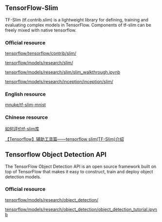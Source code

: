 ## TensorFlow-Slim
TF-Slim (tf.contrib.slim) is a lightweight library for defining, training and evaluating complex models in TensorFlow. Components of tf-slim can be freely mixed with native tensorflow.

### Official resource
[tensorflow/tensorflow/contrib/slim/](https://github.com/tensorflow/tensorflow/tree/master/tensorflow/contrib/slim)

[tensorflow/models/research/slim/](https://github.com/tensorflow/models/tree/master/research/slim)

[tensorflow/models/research/slim/slim_walkthrough.ipynb](https://github.com/tensorflow/models/blob/master/research/slim/slim_walkthrough.ipynb)

[tensorflow/models/research/inception/inception/slim/](https://github.com/tensorflow/models/tree/master/research/inception/inception/slim)

### English resource
[mnuke/tf-slim-mnist](https://github.com/mnuke/tf-slim-mnist)

### Chinese resource
[如何评价tf-slim库](https://www.zhihu.com/question/53113870)

[【Tensorflow】辅助工具篇——tensorflow slim(TF-Slim)介绍](http://blog.csdn.net/mao_xiao_feng/article/details/73409975)

## Tensorflow Object Detection API
The TensorFlow Object Detection API is an open source framework built on top of TensorFlow that makes it easy to construct, train and deploy object detection models.

### Official resource
[tensorflow/models/research/object_detection/](https://github.com/tensorflow/models/tree/master/research/object_detection#tensorflow-object-detection-api)

[tensorflow/models/research/object_detection/object_detection_tutorial.ipynb](https://github.com/tensorflow/models/blob/master/research/object_detection/object_detection_tutorial.ipynb)
